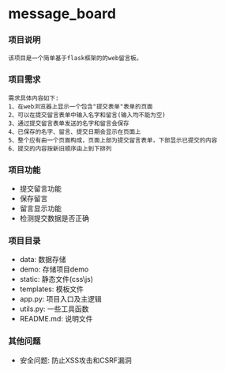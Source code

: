 # message_board

### 项目说明
    该项目是一个简单基于flask框架的的web留言板。

### 项目需求
    需求具体内容如下:
    1、在web浏览器上显示一个包含"提交表单"表单的页面
    2、可以在提交留言表单中输入名字和留言(输入均不能为空)
    3、通过提交留言表单发送的名字和留言会保存
    4、已保存的名字、留言、提交日期会显示在页面上
    5、整个应有由一个页面构成，页面上部为提交留言表单，下部显示已提交的内容
    6、提交的内容按新旧顺序由上到下排列

### 项目功能
* 提交留言功能
* 保存留言
* 留言显示功能
* 检测提交数据是否正确

### 项目目录
* data: 数据存储
* demo: 存储项目demo
* static: 静态文件(css\js)
* templates: 模板文件
* app.py: 项目入口及主逻辑
* utils.py: 一些工具函数
* README.md: 说明文件

### 其他问题
* 安全问题: 防止XSS攻击和CSRF漏洞

